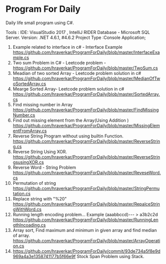 # Program For Daily
Daily life small program  using C#. 

Tools : 
IDE: VisualStudio 2017 , IntelliJ RIDER
Database -  Microsoft SQL Server.
Version: .NET 4.6.1, #4.6.2
Project Type :Console Application;

1) Example related to interface in c# - Interface Example https://github.com/hraverkar/ProgramForDaily/blob/master/InterfaceExample.cs
2) Two sum Problem in C# - Leetcode problem -  
https://github.com/hraverkar/ProgramForDaily/blob/master/TwoSum.cs
3) Meadian of two sorted Array - Leetcode problem solution in c#
https://github.com/hraverkar/ProgramForDaily/blob/master/MedianOfTwoSortedArray.cs
4) Mearge Sorted Array-  Leetcode problem solution in c#
https://github.com/hraverkar/ProgramForDaily/blob/master/SortedArray.cs
5) Find missing number in Array
https://github.com/hraverkar/ProgramForDaily/blob/master/FindMissingNumber.cs
6) Find out missing element from the Array(Using Addition )
https://github.com/hraverkar/ProgramForDaily/blob/master/MissingElementFromArray.cs
7) Reverse String Program without using builtin Function.
https://github.com/hraverkar/ProgramForDaily/blob/master/ReverseString.cs
8) Reverse String Using XOR.
https://github.com/hraverkar/ProgramForDaily/blob/master/ReverseStringsusingXOR.cs
9) Reverse Word - String Problem
https://github.com/hraverkar/ProgramForDaily/blob/master/ReveseWord.cs
10) Permutation of string 
https://github.com/hraverkar/ProgramForDaily/blob/master/StringPermutation.cs
11) Replace string with "%20"
https://github.com/hraverkar/ProgramForDaily/blob/master/RepalceStringWithWord.cs
12) Running length encoding problem... Example (aaabbccd)--- > a3b2c2d
https://github.com/hraverkar/ProgramForDaily/blob/master/RunningLengthIncoading.cs
13) Array sort,  Find maximum and minimum in given array and find median of array.
https://github.com/hraverkar/ProgramForDaily/blob/master/ArrayOperation.cs
14) https://github.com/hraverkar/ProgramForDaily/commit/93de734a5f8e9d969a4a3e1358741177b5f66e9f
Stock Span Problem using Stack.

